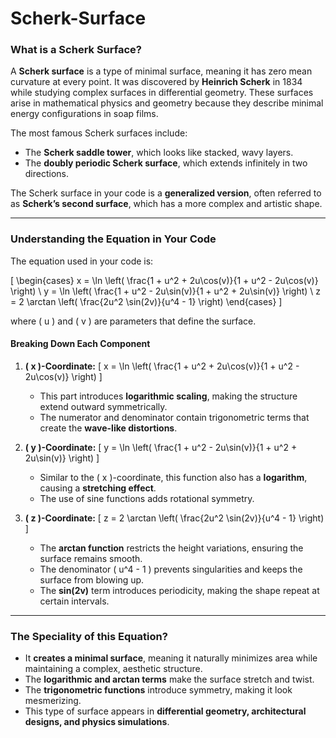 # Scherk-Surface

### **What is a Scherk Surface?**  
A **Scherk surface** is a type of minimal surface, meaning it has zero mean curvature at every point. It was discovered by **Heinrich Scherk** in 1834 while studying complex surfaces in differential geometry. These surfaces arise in mathematical physics and geometry because they describe minimal energy configurations in soap films.

The most famous Scherk surfaces include:  
- The **Scherk saddle tower**, which looks like stacked, wavy layers.  
- The **doubly periodic Scherk surface**, which extends infinitely in two directions.  

The Scherk surface in your code is a **generalized version**, often referred to as **Scherk’s second surface**, which has a more complex and artistic shape.

---

### **Understanding the Equation in Your Code**  
The equation used in your code is:

\[
\begin{cases}
x = \ln \left( \frac{1 + u^2 + 2u\cos(v)}{1 + u^2 - 2u\cos(v)} \right) \\
y = \ln \left( \frac{1 + u^2 - 2u\sin(v)}{1 + u^2 + 2u\sin(v)} \right) \\
z = 2 \arctan \left( \frac{2u^2 \sin(2v)}{u^4 - 1} \right)
\end{cases}
\]

where \( u \) and \( v \) are parameters that define the surface.

#### **Breaking Down Each Component**  
1. **\( x \)-Coordinate:**
   \[
   x = \ln \left( \frac{1 + u^2 + 2u\cos(v)}{1 + u^2 - 2u\cos(v)} \right)
   \]
   - This part introduces **logarithmic scaling**, making the structure extend outward symmetrically.
   - The numerator and denominator contain trigonometric terms that create the **wave-like distortions**.
   
2. **\( y \)-Coordinate:**
   \[
   y = \ln \left( \frac{1 + u^2 - 2u\sin(v)}{1 + u^2 + 2u\sin(v)} \right)
   \]
   - Similar to the \( x \)-coordinate, this function also has a **logarithm**, causing a **stretching effect**.
   - The use of sine functions adds rotational symmetry.

3. **\( z \)-Coordinate:**
   \[
   z = 2 \arctan \left( \frac{2u^2 \sin(2v)}{u^4 - 1} \right)
   \]
   - The **arctan function** restricts the height variations, ensuring the surface remains smooth.
   - The denominator \( u^4 - 1 \) prevents singularities and keeps the surface from blowing up.
   - The **sin(2v)** term introduces periodicity, making the shape repeat at certain intervals.

---

### **The Speciality of this Equation?**
- It **creates a minimal surface**, meaning it naturally minimizes area while maintaining a complex, aesthetic structure.
- The **logarithmic and arctan terms** make the surface stretch and twist.
- The **trigonometric functions** introduce symmetry, making it look mesmerizing.
- This type of surface appears in **differential geometry, architectural designs, and physics simulations**.
